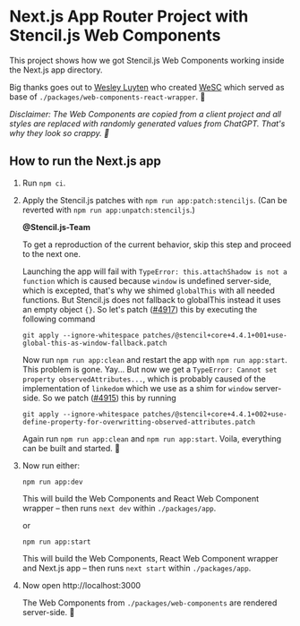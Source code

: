 # Next.js App Router Project with Stencil.js Web Components

This project shows how we got Stencil.js Web Components working inside the Next.js app directory.

Big thanks goes out to [Wesley Luyten](https://github.com/luwes) who created [WeSC](https://github.com/luwes/wesc) which served as base of `./packages/web-components-react-wrapper`. 🙏

_Disclaimer: The Web Components are copied from a client project and all styles are replaced with randomly generated values from ChatGPT. That's why they look so crappy. 🙊_

## How to run the Next.js app

1. Run `npm ci`.

1. Apply the Stencil.js patches with `npm run app:patch:stenciljs`. (Can be reverted with `npm run app:unpatch:stenciljs`.)

   **@Stencil.js-Team**

   To get a reproduction of the current behavior, skip this step and proceed to the next one.

   Launching the app will fail with `TypeError: this.attachShadow is not a function` which is caused because `window` is undefined server-side, which is excepted, that's why we shimed `globalThis` with all needed functions. But Stencil.js does not fallback to globalThis instead it uses an empty object `{}`. So let's patch ([#4917](https://github.com/ionic-team/stencil/pull/4917)) this by executing the following command

   `git apply --ignore-whitespace patches/@stencil+core+4.4.1+001+use-global-this-as-window-fallback.patch`

   Now run `npm run app:clean` and restart the app with `npm run app:start`. This problem is gone. Yay... But now we get a `TypeError: Cannot set property observedAttributes...`, which is probably caused of the implementation of `linkedom` which we use as a shim for `window` server-side. So we patch ([#4915](https://github.com/ionic-team/stencil/pull/4915)) this by running

   `git apply --ignore-whitespace patches/@stencil+core+4.4.1+002+use-define-property-for-overwritting-observed-attributes.patch`

   Again run `npm run app:clean` and `npm run app:start`. Voila, everything can be built and started. 🙌

1. Now run either:

   `npm run app:dev`

   This will build the Web Components and React Web Component wrapper – then runs `next dev` within `./packages/app`.

   or

   `npm run app:start`

   This will build the Web Components, React Web Component wrapper and Next.js app – then runs `next start` within `./packages/app`.

1. Now open http://localhost:3000

   The Web Components from `./packages/web-components` are rendered server-side. 🎉
